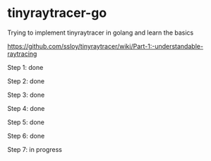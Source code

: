 # tinyraytracer-go
Trying to implement tinyraytracer in golang and learn the basics

https://github.com/ssloy/tinyraytracer/wiki/Part-1:-understandable-raytracing

Step 1: done

Step 2: done

Step 3: done

Step 4: done

Step 5: done

Step 6: done

Step 7: in progress

